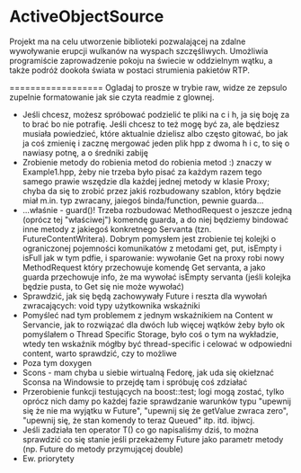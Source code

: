 ActiveObjectSource
==================
Projekt ma na celu utworzenie biblioteki pozwalającej na zdalne wywoływanie erupcji wulkanów na wyspach szczęśliwych. Umożliwia programiście zaprowadzenie pokoju na świecie w oddzielnym wątku, a także podróż dookoła świata w postaci strumienia pakietów RTP.

==================
Ogladaj to prosze w trybie raw, widze ze zepsulo zupelnie formatowanie jak sie czyta readmie z glownej.

- Jeśli chcesz, możesz spróbować podzielić te pliki na c i h, ja się boję za to brać bo nie potrafię. Jeśli chcesz to też mogę być za, ale będziesz musiała powiedzieć, które aktualnie dzielisz albo często gitować, bo jak ja coś zmienię i zacznę mergować jeden plik hpp z dwoma h i c, to się o nawiasy potnę, a o średniki zabiję
- Zrobienie metody do robienia metod do robienia metod :)
znaczy w Example1.hpp, żeby nie trzeba było pisać za każdym razem tego samego prawie wszędzie dla każdej jednej metody w klasie Proxy;
chyba da się to zrobić przez jakiś rozbudowany szablon, który będzie miał m.in. typ zwracany, jaiegoś binda/function, pewnie guarda...
- ...właśnie - guard()! Trzeba rozbudować MethodRequest o jeszcze jedną (oprócz tej "właściwej") komendę guarda, a do niej będziemy bindować inne metody z jakiegoś konkretnego Servanta (tzn. FutureContentWritera). Dobrym pomysłem jest zrobienie tej kolejki o ograniczonej pojemności komunikatów z metodami get, put, isEmpty i isFull jak w tym pdfie, i sparowanie: wywołanie Get na proxy robi nowy MethodRequest który przechowuje komendę Get servanta, a jako guarda przechowuje info, że ma wywołać isEmpty servanta (jeśli kolejka będzie pusta, to Get się nie może wywołać)
- Sprawdzić, jak się będą zachowywały Future i reszta dla wywołań zwracających:
void
typy użytkownika
wskaźniki
- Pomyśleć nad tym problemem z jednym wskaźnikiem na Content w Servancie, jak to rozwiązać dla dwóch lub więcej wątków żeby było ok
pomyślałem o Thread Specific Storage, było coś o tym na wykładzie, wtedy ten wskaźnik mógłby być thread-specific i celować w odpowiedni content, warto sprawdzić, czy to możliwe
- Poza tym doxygen
- Scons - mam chyba u siebie wirtualną Fedorę, jak uda się okiełznać Sconsa na Windowsie to przejdę tam i spróbuję coś zdziałać
- Przerobienie funkcji testujących na boost::test; logi mogą zostać, tylko oprócz nich damy po każdej fazie sprawdzanie warunków typu "upewnij się że nie ma wyjątku w Future", "upewnij się że getValue zwraca zero", "upewnij się, że stan komendy to teraz Queued" itp. itd. ibjwcj.
- Jeśli zadziała ten operator T() co go napisaliśmy dziś, to można sprawdzić co się stanie jeśli przekażemy Future jako parametr metody (np. Future<double> do metody przymującej double)
- Ew. priorytety
